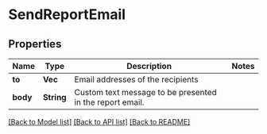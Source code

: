 # SendReportEmail

## Properties

Name | Type | Description | Notes
------------ | ------------- | ------------- | -------------
**to** | **Vec<String>** | Email addresses of the recipients | 
**body** | **String** | Custom text message to be presented in the report email. | 

[[Back to Model list]](../README.md#documentation-for-models) [[Back to API list]](../README.md#documentation-for-api-endpoints) [[Back to README]](../README.md)


